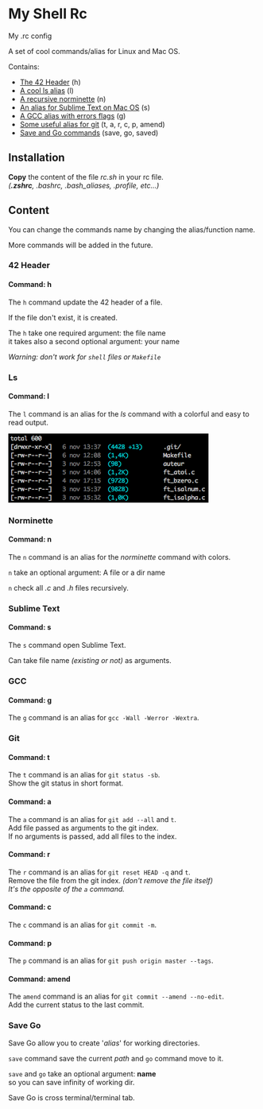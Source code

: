 # My Shell Rc

My .rc config

A set of cool commands/alias for Linux and Mac OS.

Contains:
* [The 42 Header](#42-header) (h)
* [A cool ls alias](#ls) (l)
* [A recursive norminette](#norminette) (n)
* [An alias for Sublime Text on Mac OS](#sublime-text) (s)
* [A GCC alias with errors flags](#gcc) (g)
* [Some useful alias for git](#git) (t, a, r, c, p, amend)
* [Save and Go commands](#save-go) (save, go, saved)

## Installation

**Copy** the content of the file _rc.sh_ in your rc file.<br />
_(**.zshrc**, .bashrc, .bash\_aliases, .profile, etc...)_

## Content

You can change the commands name by changing the alias/function name.

More commands will be added in the future.

### 42 Header

#### Command: h

The `h` command update the 42 header of a file.

If the file don't exist, it is created.

The `h` take one required argument: the file name<br />
it takes also a second optional argument: your name

_Warning: don't work for `shell` files or `Makefile`_

### Ls

#### Command: l

The `l` command is an alias for the _ls_ command with a colorful and easy to read output.

![ls](/captures/ls.png)

### Norminette

#### Command: n

The `n` command is an alias for the _norminette_ command with colors.

`n` take an optional argument: A file or a dir name

`n` check all _.c_ and _.h_ files recursively.

### Sublime Text

#### Command: s

The `s` command open Sublime Text.

Can take file name _(existing or not)_ as arguments.

### GCC

#### Command: g

The `g` command is an alias for `gcc -Wall -Werror -Wextra`.

### Git

#### Command: t

The `t` command is an alias for `git status -sb`.<br />
Show the git status in short format.

#### Command: a

The `a` command is an alias for `git add --all` and `t`.<br />
Add file passed as arguments to the git index.<br />
If no arguments is passed, add all files to the index.

#### Command: r

The `r` command is an alias for `git reset HEAD -q` and `t`.<br />
Remove the file from the git index. _(don't remove the file itself)_<br />
_It's the opposite of the `a` command._

#### Command: c

The `c` command is an alias for `git commit -m`.

#### Command: p

The `p` command is an alias for `git push origin master --tags`.

#### Command: amend

The `amend` command is an alias for `git commit --amend --no-edit`.<br />
Add the current status to the last commit.

### Save Go

Save Go allow you to create '_alias_' for working directories.

`save` command save the current _path_ and `go` command move to it.

`save` and `go` take an optional argument: **name**<br />
so you can save infinity of working dir.

Save Go is cross terminal/terminal tab.<br />
